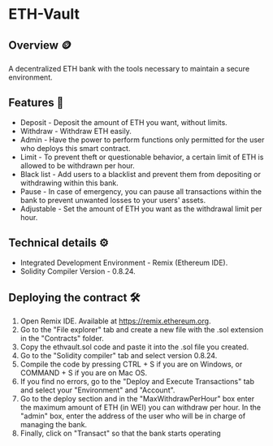 # ETH-Vault
## Overview 🪙
A decentralized ETH bank with the tools necessary to maintain a secure environment.
## Features 📃
* Deposit - Deposit the amount of ETH you want, without limits.
* Withdraw - Withdraw ETH easily.
* Admin - Have the power to perform functions only permitted for the user who deploys this smart contract.
* Limit - To prevent theft or questionable behavior, a certain limit of ETH is allowed to be withdrawn per hour.
* Black list - Add users to a blacklist and prevent them from depositing or withdrawing within this bank.
* Pause - In case of emergency, you can pause all transactions within the bank to prevent unwanted losses to your users' assets.
* Adjustable - Set the amount of ETH you want as the withdrawal limit per hour.
## Technical details ⚙️
* Integrated Development Environment - Remix (Ethereum IDE).
* Solidity Compiler Version - 0.8.24.
## Deploying the contract 🛠️
1. Open Remix IDE. Available at https://remix.ethereum.org.
2. Go to the "File explorer" tab and create a new file with the .sol extension in the "Contracts" folder.
3. Copy the ethvault.sol code and paste it into the .sol file you created.
4. Go to the "Solidity compiler" tab and select version 0.8.24.
5. Compile the code by pressing CTRL + S if you are on Windows, or COMMAND + S if you are on Mac OS.
6. If you find no errors, go to the "Deploy and Execute Transactions" tab and select your "Environment" and "Account".
7. Go to the deploy section and in the "MaxWithdrawPerHour" box enter the maximum amount of ETH (in WEI) you can withdraw per hour. In the "admin" box, enter the address of the user who will be in charge of managing the bank.
8. Finally, click on "Transact" so that the bank starts operating
